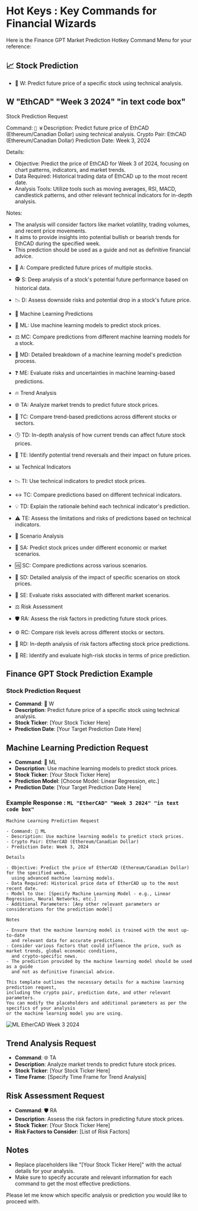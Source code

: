 # Hot Keys : Key Commands for Financial Wizards

Here is the Finance GPT Market Prediction Hotkey Command Menu for your reference:

## 📈 Stock Prediction

* 🔮 W: Predict future price of a specific stock using technical analysis.
## W  "EthCAD" "Week 3 2024" "in text code box"
Stock Prediction Request

Command: `🔮 W`
Description: Predict future price of EthCAD (Ethereum/Canadian Dollar) using technical analysis.
Crypto Pair: EthCAD (Ethereum/Canadian Dollar)
Prediction Date: Week 3, 2024

Details:
- Objective: Predict the price of EthCAD for Week 3 of 2024, focusing on chart patterns, indicators, and market trends.
- Data Required: Historical trading data of EthCAD up to the most recent date.
- Analysis Tools: Utilize tools such as moving averages, RSI, MACD, candlestick patterns, and other relevant technical indicators for in-depth analysis.

Notes:
- The analysis will consider factors like market volatility, trading volumes, and recent price movements.
- It aims to provide insights into potential bullish or bearish trends for EthCAD during the specified week.
- This prediction should be used as a guide and not as definitive financial advice.


* 🏦 A: Compare predicted future prices of multiple stocks.
* 🕵️ S: Deep analysis of a stock's potential future performance based on historical data.
* 📉 D: Assess downside risks and potential drop in a stock's future price.
* 🤖 Machine Learning Predictions

* 🧠 ML: Use machine learning models to predict stock prices.
* ⚖️ MC: Compare predictions from different machine learning models for a stock.
* 🧐 MD: Detailed breakdown of a machine learning model's prediction process.
* ❓ ME: Evaluate risks and uncertainties in machine learning-based predictions.
* 🔥 Trend Analysis

* 🌐 TA: Analyze market trends to predict future stock prices.
* 🔗 TC: Compare trend-based predictions across different stocks or sectors.
* 🕒 TD: In-depth analysis of how current trends can affect future stock prices.
* 🔀 TE: Identify potential trend reversals and their impact on future prices.
* 📊 Technical Indicators

* 📉 TI: Use technical indicators to predict stock prices.
* ↔️ TC: Compare predictions based on different technical indicators.
* 💡 TD: Explain the rationale behind each technical indicator's prediction.
* ⚠️ TE: Assess the limitations and risks of predictions based on technical indicators.
* 💭 Scenario Analysis

* 🎲 SA: Predict stock prices under different economic or market scenarios.
* 🆚 SC: Compare predictions across various scenarios.
* 🧩 SD: Detailed analysis of the impact of specific scenarios on stock prices.
* 🚩 SE: Evaluate risks associated with different market scenarios.
* ⚖️ Risk Assessment

* 🛡️ RA: Assess the risk factors in predicting future stock prices.
* ⚙️ RC: Compare risk levels across different stocks or sectors.
* 🔬 RD: In-depth analysis of risk factors affecting stock price predictions.
* 🚨 RE: Identify and evaluate high-risk stocks in terms of price prediction.

## Finance GPT Stock Prediction Example

### Stock Prediction Request

- **Command**: 🔮 W
- **Description**: Predict future price of a specific stock using technical analysis.
- **Stock Ticker**: [Your Stock Ticker Here]
- **Prediction Date**: [Your Target Prediction Date Here]

## Machine Learning Prediction Request

- **Command**: 🧠 ML
- **Description**: Use machine learning models to predict stock prices.
- **Stock Ticker**: [Your Stock Ticker Here]
- **Prediction Model**: [Choose Model: Linear Regression, etc.]
- **Prediction Date**: [Your Target Prediction Date Here]

### Example Response : `ML "EtherCAD" "Week 3 2024" "in text code box"`

```text
Machine Learning Prediction Request

- Command: 🧠 ML
- Description: Use machine learning models to predict stock prices.
- Crypto Pair: EtherCAD (Ethereum/Canadian Dollar)
- Prediction Date: Week 3, 2024

Details

- Objective: Predict the price of EtherCAD (Ethereum/Canadian Dollar) for the specified week,
  using advanced machine learning models.
- Data Required: Historical price data of EtherCAD up to the most recent date.
- Model to Use: [Specify Machine Learning Model - e.g., Linear Regression, Neural Networks, etc.]
- Additional Parameters: [Any other relevant parameters or considerations for the prediction model]

Notes

- Ensure that the machine learning model is trained with the most up-to-date
  and relevant data for accurate predictions.
- Consider various factors that could influence the price, such as market trends, global economic conditions,
  and crypto-specific news.
- The prediction provided by the machine learning model should be used as a guide
  and not as definitive financial advice.

This template outlines the necessary details for a machine learning prediction request,
including the crypto pair, prediction date, and other relevant parameters.
You can modify the placeholders and additional parameters as per the specifics of your analysis
or the machine learning model you are using.
```
![ML EtherCAD Week 3 2024](D:\Crypto-Currency\Finance-Wizard\Diagrams\ETHCAD-Week3-2024.png)

## Trend Analysis Request

- **Command**: 🌐 TA
- **Description**: Analyze market trends to predict future stock prices.
- **Stock Ticker**: [Your Stock Ticker Here]
- **Time Frame**: [Specify Time Frame for Trend Analysis]

## Risk Assessment Request

- **Command**: 🛡️ RA
- **Description**: Assess the risk factors in predicting future stock prices.
- **Stock Ticker**: [Your Stock Ticker Here]
- **Risk Factors to Consider**: [List of Risk Factors]

## Notes

- Replace placeholders like "[Your Stock Ticker Here]" with the actual details for your analysis.
- Make sure to specify accurate and relevant information for each command to get the most effective predictions.

Please let me know which specific analysis or prediction you would like to proceed with.